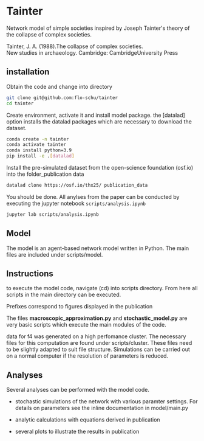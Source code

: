 # Tainter

Network model of simple societies inspired by Joseph Tainter's theory of the
collapse of complex societies.

Tainter, J. A. (1988).The collapse of complex societies.  
New studies in archaeology. Cambridge: CambridgeUniversity Press

## installation

Obtain the code and change into directory

```bash
git clone git@github.com:flo-schu/tainter
cd tainter
```

Create environment, activate it and install model package.
the [datalad] option installs the datalad packages which are necessary to 
download the dataset.

```bash
conda create -n tainter
conda activate tainter
conda install python=3.9
pip install -e .[datalad] 
```

Install the pre-simulated dataset from the open-science foundation (osf.io) 
into the folder_publication data

```bash
datalad clone https://osf.io/thx25/ publication_data
```

You should be done. All anylses from the paper can be conducted by executing
the jupyter notebook `scripts/analysis.ipynb`

```bash
jupyter lab scripts/analysis.ipynb
```


## Model

The model is an agent-based network model written in Python. The main files
are included under scripts/model.

## Instructions

to execute the model code, navigate (cd) into scripts directory. From here all
scripts in the main directory can be executed.

Prefixes correspond to figures displayed in the publication

The files __macroscopic_approximation.py__ and __stochastic_model.py__ are
very basic scripts which execute the main modules of the code.

data for f4 was generated on a high perfomance cluster. The necessary files for
this computation are found under scripts/cluster. These files need to be slightly
adapted to suit file structure. Simulations can be carried out on a normal
computer if the resolution of parameters is reduced.

## Analyses

Several analyses can be performed with the model code.

+ stochastic simulations of the network with various paramter settings.
    For details on parameters see the inline documentation in model/main.py

+ analytic calculations with equations derived in publication

+ several plots to illustrate the results in publication